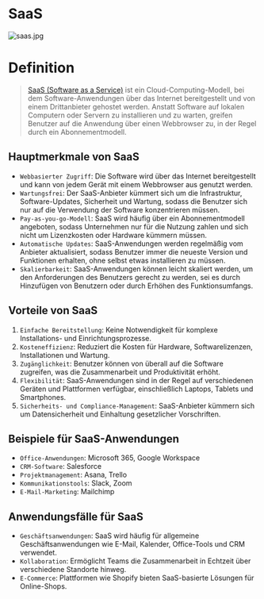 # SaaS
![saas.jpg](https://cdn.shortpixel.ai/spai/q_glossy+w_928+to_auto+ret_img/www.webhostingsecretrevealed.net/wp-content/uploads/saas.jpg)

# Definition
> [SaaS (Software as a Service)](https://www.oracle.com/ch-de/applications/what-is-saas/) ist ein Cloud-Computing-Modell, bei dem Software-Anwendungen über das Internet bereitgestellt und von einem Drittanbieter gehostet werden. Anstatt Software auf lokalen Computern oder Servern zu installieren und zu warten, greifen Benutzer auf die Anwendung über einen Webbrowser zu, in der Regel durch ein Abonnementmodell.

## Hauptmerkmale von SaaS
- `Webbasierter Zugriff`: Die Software wird über das Internet bereitgestellt und kann von jedem Gerät mit einem Webbrowser aus genutzt werden.
- `Wartungsfrei`: Der SaaS-Anbieter kümmert sich um die Infrastruktur, Software-Updates, Sicherheit und Wartung, sodass die Benutzer sich nur auf die Verwendung der Software konzentrieren müssen.
- `Pay-as-you-go-Modell`: SaaS wird häufig über ein Abonnementmodell angeboten, sodass Unternehmen nur für die Nutzung zahlen und sich nicht um Lizenzkosten oder Hardware kümmern müssen.
- `Automatische Updates`: SaaS-Anwendungen werden regelmäßig vom Anbieter aktualisiert, sodass Benutzer immer die neueste Version und Funktionen erhalten, ohne selbst etwas installieren zu müssen.
- `Skalierbarkeit`: SaaS-Anwendungen können leicht skaliert werden, um den Anforderungen des Benutzers gerecht zu werden, sei es durch Hinzufügen von Benutzern oder durch Erhöhen des Funktionsumfangs.

## Vorteile von SaaS
1. `Einfache Bereitstellung`: Keine Notwendigkeit für komplexe Installations- und Einrichtungsprozesse.
2. `Kosteneffizienz`: Reduziert die Kosten für Hardware, Softwarelizenzen, Installationen und Wartung.
3. `Zugänglichkeit`: Benutzer können von überall auf die Software zugreifen, was die Zusammenarbeit und Produktivität erhöht.
4. `Flexibilität`: SaaS-Anwendungen sind in der Regel auf verschiedenen Geräten und Plattformen verfügbar, einschließlich Laptops, Tablets und Smartphones.
5. `Sicherheits- und Compliance-Management`: SaaS-Anbieter kümmern sich um Datensicherheit und Einhaltung gesetzlicher Vorschriften.

## Beispiele für SaaS-Anwendungen
- `Office-Anwendungen`: Microsoft 365, Google Workspace
- `CRM-Software`: Salesforce
- `Projektmanagement`: Asana, Trello
- `Kommunikationstools`: Slack, Zoom
- `E-Mail-Marketing`: Mailchimp

## Anwendungsfälle für SaaS
- `Geschäftsanwendungen`: SaaS wird häufig für allgemeine Geschäftsanwendungen wie E-Mail, Kalender, Office-Tools und CRM verwendet.
- `Kollaboration`: Ermöglicht Teams die Zusammenarbeit in Echtzeit über verschiedene Standorte hinweg.
- `E-Commerce`: Plattformen wie Shopify bieten SaaS-basierte Lösungen für Online-Shops.
